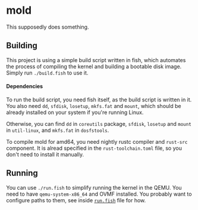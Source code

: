 # mold

This supposedly does something.

## Building

This project is using a simple build script written in fish, which automates
the process of compiling the kernel and building a bootable disk image. Simply
run `./build.fish` to use it.

#### Dependencies

To run the build script, you need fish itself, as the build script is written
in it. You also need `dd`, `sfdisk`, `losetup`, `mkfs.fat` and `mount`, which
should be already installed on your system if you're running Linux.

Otherwise, you can find `dd` in `coreutils` package, `sfdisk`, `losetup` and
`mount` in `util-linux`, and `mkfs.fat` in `dosfstools`.

To compile mold for amd64, you need nightly rustc compiler and `rust-src`
component. It is alread specified in the `rust-toolchain.toml` file, so you
don't need to install it manually.

## Running

You can use `./run.fish` to simplify running the kernel in the QEMU. You need
to have `qemu-system-x86_64` and OVMF installed. You probably want to configure
paths to them, see inside [`run.fish`](./run.fish) file for how.
